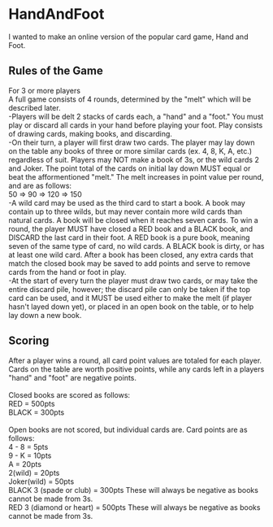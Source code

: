 # HandAndFoot
I wanted to make an online version of the popular card game, Hand and Foot.

## Rules of the Game
For 3 or more players\
A full game consists of 4 rounds, determined by the "melt" which will be described later.\
-Players will be delt 2 stacks of cards each, a "hand" and a "foot." You must play or discard all cards in your hand before playing your foot.  Play consists of drawing cards, making books, and discarding. \
-On their turn, a player will first draw two cards.  The player may lay down on the table any books of three or more similar cards (ex. 4, 8, K, A, etc.) regardless of suit. Players may NOT make a book of 3s, or the wild cards 2 and Joker.  The point total of the cards on initial lay down MUST equal or beat the afformentioned "melt."  The melt increases in point value per round, and are as follows:\
50 => 90 => 120 => 150\
-A wild card may be used as the third card to start a book.  A book may contain up to three wilds, but may never contain more wild cards than natural cards.  A book will be closed when it reaches seven cards.  To win a round, the player MUST have closed a RED book and a BLACK book, and DISCARD the last card in their foot.  A RED book is a pure book, meaning seven of the same type of card, no wild cards.  A BLACK book is dirty, or has at least one wild card.  After a book has been closed, any extra cards that match the closed book may be saved to add points and serve to remove cards from the hand or foot in play.\
-At the start of every turn the player must draw two cards, or may take the entire discard pile, however; the discard pile can only be taken if the top card can be used, and it MUST be used either to make the melt (if player hasn't layed down yet), or placed in an open book on the table, or to help lay down a new book.

## Scoring
After a player wins a round, all card point values are totaled for each player. Cards on the table are worth positive points, while any cards left in a players "hand" and "foot" are negative points.\
\
Closed books are scored as follows: \
RED = 500pts \
BLACK = 300pts\
\
Open books are not scored, but individual cards are.  Card points are as follows:\
4 - 8 = 5pts\
9 - K = 10pts\
  A   = 20pts\
2(wild) = 20pts\
Joker(wild) = 50pts\
BLACK 3 (spade or club) = 300pts  These will always be negative as books cannot be made from 3s.\
RED 3 (diamond or heart) = 500pts  These will always be negative as books cannot be made from 3s.
